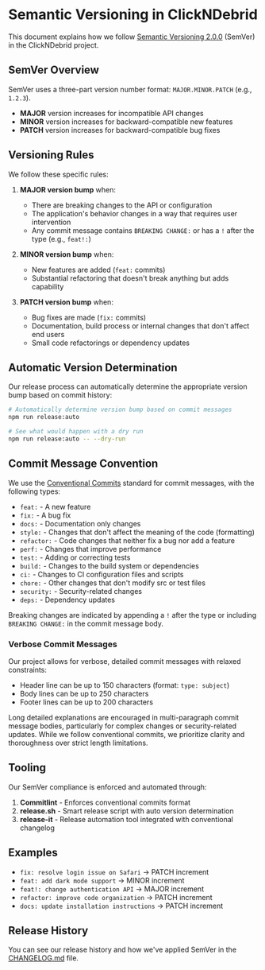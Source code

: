 # Semantic Versioning in ClickNDebrid

This document explains how we follow [Semantic Versioning 2.0.0](https://semver.org/) (SemVer) in the ClickNDebrid project.

## SemVer Overview

SemVer uses a three-part version number format: `MAJOR.MINOR.PATCH` (e.g., `1.2.3`).

- **MAJOR** version increases for incompatible API changes
- **MINOR** version increases for backward-compatible new features
- **PATCH** version increases for backward-compatible bug fixes

## Versioning Rules

We follow these specific rules:

1. **MAJOR version bump** when:

   - There are breaking changes to the API or configuration
   - The application's behavior changes in a way that requires user intervention
   - Any commit message contains `BREAKING CHANGE:` or has a `!` after the type (e.g., `feat!:`)

2. **MINOR version bump** when:

   - New features are added (`feat:` commits)
   - Substantial refactoring that doesn't break anything but adds capability

3. **PATCH version bump** when:
   - Bug fixes are made (`fix:` commits)
   - Documentation, build process or internal changes that don't affect end users
   - Small code refactorings or dependency updates

## Automatic Version Determination

Our release process can automatically determine the appropriate version bump based on commit history:

```bash
# Automatically determine version bump based on commit messages
npm run release:auto

# See what would happen with a dry run
npm run release:auto -- --dry-run
```

## Commit Message Convention

We use the [Conventional Commits](https://www.conventionalcommits.org/) standard for commit messages, with the following types:

- `feat:` - A new feature
- `fix:` - A bug fix
- `docs:` - Documentation only changes
- `style:` - Changes that don't affect the meaning of the code (formatting)
- `refactor:` - Code changes that neither fix a bug nor add a feature
- `perf:` - Changes that improve performance
- `test:` - Adding or correcting tests
- `build:` - Changes to the build system or dependencies
- `ci:` - Changes to CI configuration files and scripts
- `chore:` - Other changes that don't modify src or test files
- `security:` - Security-related changes
- `deps:` - Dependency updates

Breaking changes are indicated by appending a `!` after the type or including `BREAKING CHANGE:` in the commit message body.

### Verbose Commit Messages

Our project allows for verbose, detailed commit messages with relaxed constraints:

- Header line can be up to 150 characters (format: `type: subject`)
- Body lines can be up to 250 characters
- Footer lines can be up to 200 characters

Long detailed explanations are encouraged in multi-paragraph commit message bodies, particularly for complex changes or security-related updates. While we follow conventional commits, we prioritize clarity and thoroughness over strict length limitations.

## Tooling

Our SemVer compliance is enforced and automated through:

1. **Commitlint** - Enforces conventional commits format
2. **release.sh** - Smart release script with auto version determination
3. **release-it** - Release automation tool integrated with conventional changelog

## Examples

- `fix: resolve login issue on Safari` → PATCH increment
- `feat: add dark mode support` → MINOR increment
- `feat!: change authentication API` → MAJOR increment
- `refactor: improve code organization` → PATCH increment
- `docs: update installation instructions` → PATCH increment

## Release History

You can see our release history and how we've applied SemVer in the [CHANGELOG.md](../CHANGELOG.md) file.
